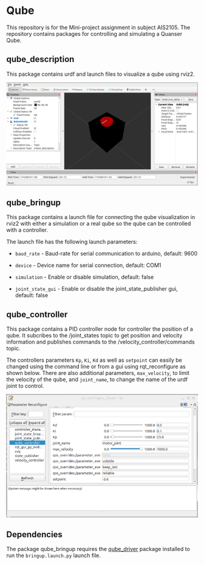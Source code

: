 # Qube
This repository is for the Mini-project assignment in subject AIS2105.  The repository contains packages for controlling and simulating a Quanser Qube.

## qube_description
This package contains urdf and launch files to visualize a qube using rviz2.

![quberviz](/doc/screenshots/rviz.png)

## qube_bringup
This package contains a launch file for connecting the qube visualization in rviz2 with either a simulation or a real qube so the qube can be controlled with a controller.

The launch file has the following launch parameters:

- `baud_rate` - Baud-rate for serial communication to arduino, default: 9600

- `device` - Device name for serial connection, default: COM1

- `simulation` - Enable or disable simulation, default: false

- `joint_state_gui` - Enable or disable the joint_state_publisher gui, default: false


## qube_controller
This package contains a PID controller node for controller the position of a qube. It subcribes to the /joint_states topic to get position and velocity information and publishes commands to the /velocity_controller/commands topic.

The controllers parameters `Kp`, `Ki`, `Kd` as well as `setpoint` can easily be changed using the command line or from a gui using rqt_reconfigure as shown below. There are also additional parameters, `max_velocity`, to limit the velocity of the qube, and `joint_name`, to change the name of the urdf joint to control.

![rqtreconfigure](/doc/screenshots/rqtreconfiugre.png)

## Dependencies
The package qube_bringup requires the [qube_driver](https://github.com/adamleon/qube_driver) package installed to run the `bringup.launch.py` launch file.
